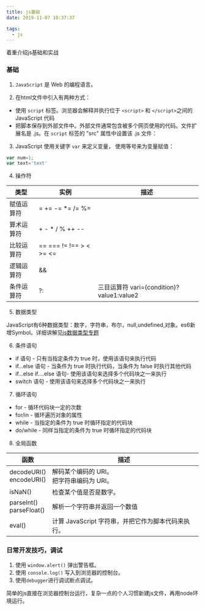 ```yaml
---
title: js基础
date: 2019-11-07 10:37:37

tags:
  - js
---
```


着重介绍js基础和实战
<!--more-->

### 基础

1. `JavaScript` 是 Web 的编程语言。

2. 在html文件中引入有两种方式：
- 使用 `script` 标签。浏览器会解释并执行位于 `<script>` 和 `</script>`之间的 JavaScript 代码 
-  把脚本保存到外部文件中。外部文件通常包含被多个网页使用的代码。文件扩展名是 .js。在 `script` 标签的 "src" 属性中设置该 .js 文件：

3. JavaScript 使用关键字 `var` 来定义变量， 使用等号来为变量赋值：
```javascript
var num=1;
var text='text'
```
4. 操作符

| 类型	| 实例	| 描述 |
| - | - | - |
| 赋值运算符 |	=  +=  -=  *=  /= %=	| 
| 算术运算符 |	+  -  *  /	% ++ --| 
| 比较运算符 | == === != !==  > < >= <= | 
| 逻辑运算符 | && || ！ | 
| 条件运算符 | ?: | 三目运算符 vari=(condition)?value1:value2 

5. 数据类型

JavaScript有6种数据类型：数字，字符串，布尔，null,undefined,对象。es6新增Symbol。详细讲解见[js数据类型专题](/2019/11/07/js/js数据处理/)

6. 条件语句
- if 语句 - 只有当指定条件为 true 时，使用该语句来执行代码
- if...else 语句 - 当条件为 true 时执行代码，当条件为 false 时执行其他代码
- if...else if....else 语句- 使用该语句来选择多个代码块之一来执行
- switch 语句 - 使用该语句来选择多个代码块之一来执行

7. 循环语句
- for - 循环代码块一定的次数
- for/in - 循环遍历对象的属性
- while - 当指定的条件为 true 时循环指定的代码块
- do/while - 同样当指定的条件为 true 时循环指定的代码块

8. 全局函数

|函数|描述|
| - | - | 
| decodeURI()<br>encodeURI() | 解码某个编码的 URI。<br> 把字符串编码为 URI。 |
| isNaN() | 检查某个值是否是数字。
| parseInt()<br>parseFloat() | 解析一个字符串并返回一个数值|
| eval()| 计算 JavaScript 字符串，并把它作为脚本代码来执行。| 




### 日常开发技巧，调试

1. 使用 `window.alert()` 弹出警告框。
2. 使用 `console.log()` 写入到浏览器的控制台。
3. 使用`debugger`进行调试断点调试。

简单的js直接在浏览器控制台运行，复杂一点的个人习惯新建js文件，再用node环境运行。





